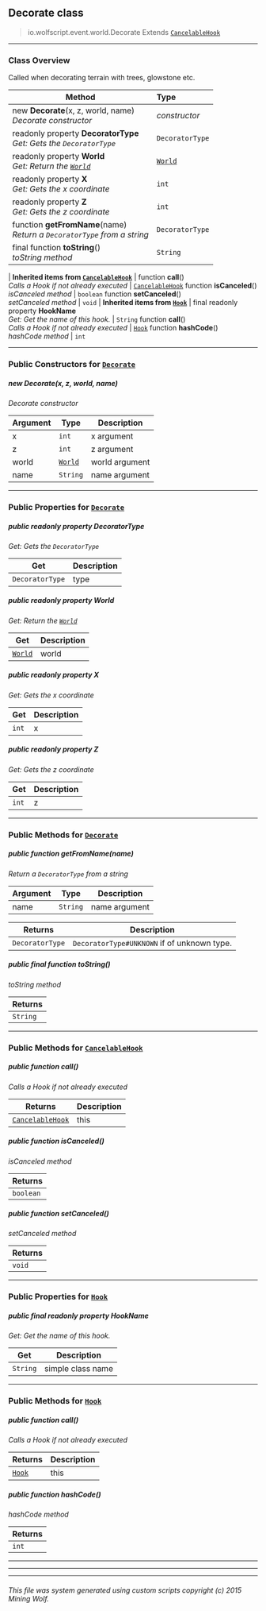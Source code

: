 ## Decorate __class__

>io.wolfscript.event.world.Decorate
>Extends [`CancelableHook`](../../hook/CancelableHook.md)

---

### Class Overview

Called when decorating terrain with trees, glowstone etc.

Method | Type   
--- | :--- 
new __Decorate__(x, z, world, name) <br> _Decorate constructor_ | _constructor_
 readonly property __DecoratorType__ <br> _Get: Gets the `DecoratorType`_ | `DecoratorType`
 readonly property __World__ <br> _Get: Return the [`World`](../../api/world/World.md)_ | [`World`](../../api/world/World.md)
 readonly property __X__ <br> _Get: Gets the x coordinate_ | `int`
 readonly property __Z__ <br> _Get: Gets the z coordinate_ | `int`
 function __getFromName__(name) <br> _Return a `DecoratorType` from a string_ | `DecoratorType`
final function __toString__() <br> _toString method_ | `String`
 |
__Inherited items from [`CancelableHook`](../../hook/CancelableHook.md)__ |
 function __call__() <br> _Calls a Hook if not already executed_ | [`CancelableHook`](../../hook/CancelableHook.md)
 function __isCanceled__() <br> _isCanceled method_ | `boolean`
 function __setCanceled__() <br> _setCanceled method_ | `void`
 |
__Inherited items from [`Hook`](../../hook/Hook.md)__ |
final readonly property __HookName__ <br> _Get: Get the name of this hook._ | `String`
 function __call__() <br> _Calls a Hook if not already executed_ | [`Hook`](../../hook/Hook.md)
 function __hashCode__() <br> _hashCode method_ | `int`







---

### Public Constructors for [`Decorate`](Decorate.md)

##### <a id='decorate'></a>new __Decorate__(x, z, world, name) 

_Decorate constructor_

Argument | Type | Description  
--- | --- | --- 
x | `int` | x argument
z | `int` | z argument
world | [`World`](../../api/world/World.md) | world argument
name | `String` | name argument

---

### Public Properties for [`Decorate`](Decorate.md)

##### <a id='decoratortype'></a>public  readonly property __DecoratorType__

_Get: Gets the `DecoratorType`_

Get | Description
--- | --- 
`DecoratorType` | type



##### <a id='world'></a>public  readonly property __World__

_Get: Return the [`World`](../../api/world/World.md)_

Get | Description
--- | --- 
[`World`](../../api/world/World.md) | world



##### <a id='x'></a>public  readonly property __X__

_Get: Gets the x coordinate_

Get | Description
--- | --- 
`int` | x



##### <a id='z'></a>public  readonly property __Z__

_Get: Gets the z coordinate_

Get | Description
--- | --- 
`int` | z



---

### Public Methods for [`Decorate`](Decorate.md)

##### <a id='getfromname'></a>public  function __getFromName__(name)

_Return a `DecoratorType` from a string_

Argument | Type | Description  
--- | --- | --- 
name | `String` | name argument

Returns | Description
--- | --- 
`DecoratorType` | `DecoratorType#UNKNOWN` if of unknown type.


##### <a id='tostring'></a>public final function __toString__()

_toString method_

Returns | 
--- | 
`String` |


---

### Public Methods for [`CancelableHook`](../../hook/CancelableHook.md)

##### <a id='call'></a>public  function __call__()

_Calls a Hook if not already executed_

Returns | Description
--- | --- 
[`CancelableHook`](../../hook/CancelableHook.md) | this


##### <a id='iscanceled'></a>public  function __isCanceled__()

_isCanceled method_

Returns | 
--- | 
`boolean` |


##### <a id='setcanceled'></a>public  function __setCanceled__()

_setCanceled method_

Returns | 
--- | 
`void` |


---

### Public Properties for [`Hook`](../../hook/Hook.md)

##### <a id='hookname'></a>public final readonly property __HookName__

_Get: Get the name of this hook._

Get | Description
--- | --- 
`String` | simple class name



---

### Public Methods for [`Hook`](../../hook/Hook.md)

##### <a id='call'></a>public  function __call__()

_Calls a Hook if not already executed_

Returns | Description
--- | --- 
[`Hook`](../../hook/Hook.md) | this


##### <a id='hashcode'></a>public  function __hashCode__()

_hashCode method_

Returns | 
--- | 
`int` |


---


---


---


###### This file was system generated using custom scripts copyright (c) 2015 Mining Wolf.
	

